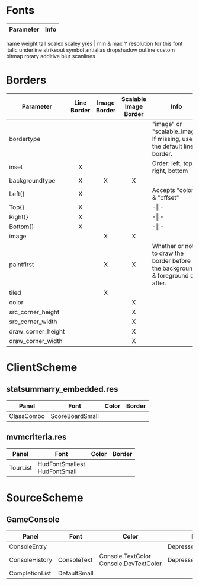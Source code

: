 # Fonts
Parameter | Info
--------- | ----
name
weight
tall
scalex
scaley
yres | min & max Y resolution for this font
italic
underline
strikeout
symbol
antialias
dropshadow
outline
custom
bitmap
rotary
additive
blur
scanlines

# Borders
Parameter | Line Border | Image Border | Scalable Image Border | Info
--------- |:-----------:|:------------:|:---------------------:| ----
bordertype ||||"image" or "scalable_image"<br>If missing, uses the default line border.
inset | X ||| Order: left, top, right, bottom
backgroundtype | X | X | X
Left{} | X | | | Accepts "color" & "offset"
Top{} | X ||| -\|\|-
Right{} | X ||| -\|\|-
Bottom{} | X ||| -\|\|-
image | | X | X
paintfirst | | X | X | Whether or not to draw the border before the background & foreground or after.
tiled | | X
color ||| X
src_corner_height ||| X
src_corner_width ||| X
draw_corner_height ||| X
draw_corner_width ||| X


# ClientScheme

## statsummarry_embedded.res
Panel | Font | Color | Border
----- | ---- | ----- | ------
ClassCombo | ScoreBoardSmall

## mvmcriteria.res
Panel | Font | Color | Border
----- | ---- | ----- | ------
TourList | HudFontSmallest<br>HudFontSmall

# SourceScheme

## GameConsole
Panel | Font | Color | Border
----- | ---- | ----- | ------
ConsoleEntry | | | DepressedButtonBorder
ConsoleHistory | ConsoleText | Console.TextColor<br>Console.DevTextColor | DepressedButtonBorder
CompletionList | DefaultSmall | | 
